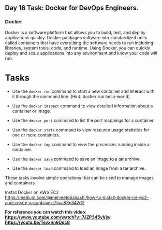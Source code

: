 ## Day 16 Task: Docker for DevOps Engineers.

### Docker

Docker is a software platform that allows you to build, test, and deploy applications quickly. Docker packages software into standardized units called containers that have everything the software needs to run including libraries, system tools, code, and runtime. Using Docker, you can quickly deploy and scale applications into any environment and know your code will run.

# Tasks


- Use the `docker run` command to start a new container and interact with it through the command line. [Hint: docker run hello-world]

- Use the `docker inspect` command to view detailed information about a container or image.

- Use the `docker port` command to list the port mappings for a container.

- Use the `docker stats` command to view resource usage statistics for one or more containers.

- Use the `docker top` command to view the processes running inside a container.

- Use the `docker save` command to save an image to a tar archive.

- Use the `docker load` command to load an image from a tar archive.

These tasks involve simple operations that can be used to manage images and containers.

Install Docker on AWS EC2
<br/>
https://medium.com/@mehmetodabashi/how-to-install-docker-on-ec2-and-create-a-container-75ca88e342d2
<b/>

For reference you can watch this video:
https://www.youtube.com/watch?v=7JZP345yVjw
<br/>
https://youtu.be/Tevxhn6Odc8


